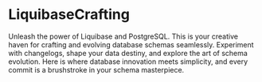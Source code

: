 # LiquibaseCrafting
Unleash the power of Liquibase and PostgreSQL. This is your creative haven for crafting and evolving database schemas seamlessly. Experiment with changelogs, shape your data destiny, and explore the art of schema evolution. Here is where database innovation meets simplicity, and every commit is a brushstroke in your schema masterpiece.
